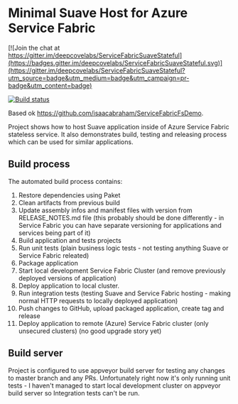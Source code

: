 # Minimal Suave Host for Azure Service Fabric

[![Join the chat at https://gitter.im/deepcovelabs/ServiceFabricSuaveStateful](https://badges.gitter.im/deepcovelabs/ServiceFabricSuaveStateful.svg)](https://gitter.im/deepcovelabs/ServiceFabricSuaveStateful?utm_source=badge&utm_medium=badge&utm_campaign=pr-badge&utm_content=badge)

[![Build status](https://ci.appveyor.com/api/projects/status/vtgo8pk4gf49ec4f/branch/master?svg=true)](https://ci.appveyor.com/project/Krzysztof-Cieslak/servicefabricsuave/branch/master)

Based ok https://github.com/isaacabraham/ServiceFabricFsDemo.

Project shows how to host Suave application inside of Azure Service Fabric stateless service. It also demonstrates build, testing and releasing process which can be used for similar applications.

## Build process

The automated build process contains:

1. Restore dependencies using Paket
1. Clean artifacts from previous build
1. Update assembly infos and manifest files with version from RELEASE_NOTES.md file (this probably should be done differently - in Service Fabric you can have separate versioning for applications and services being part of it)
1. Build application and tests projects
1. Run unit tests (plain business logic tests - not testing anything Suave or Service Fabric releated)
1. Package application
1. Start local development Service Fabric Cluster (and remove previously deployed versions of application)
1. Deploy application to local cluster.
1. Run integration tests (testing Suave and Service Fabric hosting - making normal HTTP requests to locally deployed application)
1. Push changes to GitHub, upload packaged application, create tag and release
1. Deploy application to remote (Azure) Service Fabric cluster (only unsecured clusters) (no good upgrade story yet)

## Build server

Project is configured to use appveyor build server for testing any changes to master branch and any PRs. Unfortunately right now it's only running unit tests - I haven't managed to start local development cluster on appveyor build server so Integration tests can't be run.

